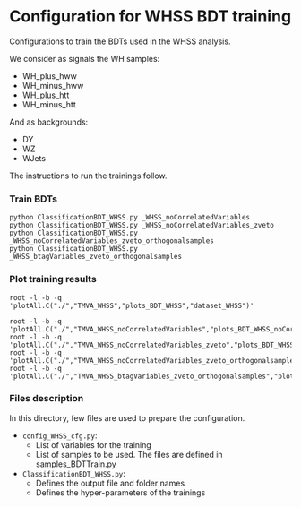 # Configuration for WHSS BDT training

Configurations to train the BDTs used in the WHSS analysis. 

We consider as signals the WH samples:
- WH_plus_hww
- WH_minus_hww
- WH_plus_htt
- WH_minus_htt

And as backgrounds:
- DY
- WZ
- WJets

The instructions to run the trainings follow.


### Train BDTs

    python ClassificationBDT_WHSS.py _WHSS_noCorrelatedVariables
    python ClassificationBDT_WHSS.py _WHSS_noCorrelatedVariables_zveto
    python ClassificationBDT_WHSS.py _WHSS_noCorrelatedVariables_zveto_orthogonalsamples
    python ClassificationBDT_WHSS.py _WHSS_btagVariables_zveto_orthogonalsamples

### Plot training results

    root -l -b -q 'plotAll.C("./","TMVA_WHSS","plots_BDT_WHSS","dataset_WHSS")'

    root -l -b -q 'plotAll.C("./","TMVA_WHSS_noCorrelatedVariables","plots_BDT_WHSS_noCorrelatedVariables","dataset_WHSS_noCorrelatedVariables")'
    root -l -b -q 'plotAll.C("./","TMVA_WHSS_noCorrelatedVariables_zveto","plots_BDT_WHSS_noCorrelatedVariables_zveto","dataset_WHSS_noCorrelatedVariables_zveto")'
    root -l -b -q 'plotAll.C("./","TMVA_WHSS_noCorrelatedVariables_zveto_orthogonalsamples","plots_BDT_WHSS_noCorrelatedVariables_zveto_orthogonalsamples","dataset")'
    root -l -b -q 'plotAll.C("./","TMVA_WHSS_btagVariables_zveto_orthogonalsamples","plots_BDT_WHSS_btagVariables_zveto_orthogonalsamples","dataset_btagVariables_zveto_orthogonalsamples")'

### Files description

In this directory, few files are used to prepare the configuration.

- `config_WHSS_cfg.py`:
    + List of variables for the training
    + List of samples to be used. The files are defined in samples_BDTTrain.py
- `ClassificationBDT_WHSS.py`:
    + Defines the output file and folder names
    + Defines the hyper-parameters of the trainings